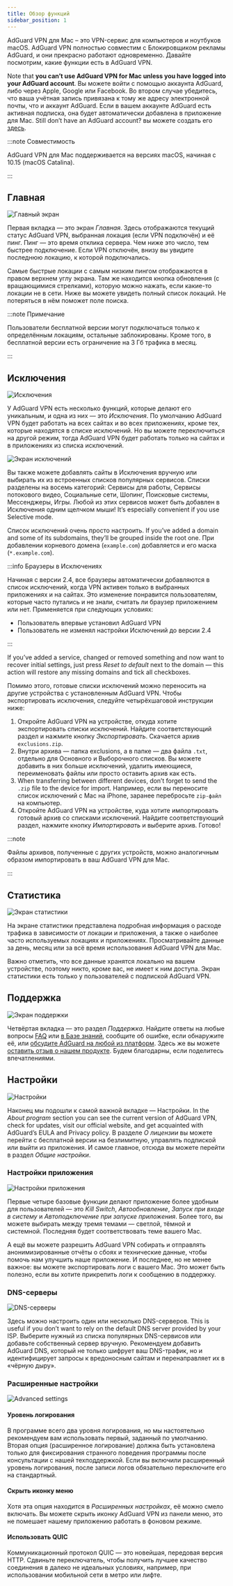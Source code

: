 ```yaml
---
title: Обзор функций
sidebar_position: 1
---
```


AdGuard VPN для Mac – это VPN-сервис для компьютеров и ноутбуков macOS. AdGuard VPN полностью совместим с Блокировщиком рекламы AdGuard, и они прекрасно работают одновременно. Давайте посмотрим, какие функции есть в AdGuard VPN.

Note that **you can’t use AdGuard VPN for Mac unless you have logged into your AdGuard account**. Вы можете войти с помощью аккаунта AdGuard, либо через Apple, Google или Facebook. Во втором случае убедитесь, что ваша учётная запись привязана к тому же адресу электронной почты, что и аккаунт AdGuard. Если в вашем аккаунте AdGuard есть активная подписка, она будет автоматически добавлена в приложение для Mac. Still don’t have an AdGuard account? вы можете создать его [здесь](https://auth.adguard.com/registration.html).

:::note Совместимость

AdGuard VPN для Mac поддерживается на версиях macOS, начиная с 10.15 (macOS Catalina).

:::

## Главная

![Главный экран](https://cdn.adguardvpn.com/content/kb/vpn/mac/vpn_main_new_en.jpeg)

Первая вкладка — это экран *Главная*. Здесь отображаются текущий статус AdGuard VPN, выбранная локация (если VPN подключён) и её пинг. Пинг — это время отклика сервера. Чем ниже это число, тем быстрее подключение. Если VPN отключён, внизу вы увидите последнюю локацию, к которой подключались.

Самые быстрые локации с самым низким пингом отображаются в правом верхнем углу экрана. Там же находится кнопка обновления (с вращающимися стрелками), которую можно нажать, если какие-то локации не в сети. Ниже вы можете увидеть полный список локаций. Не потеряться в нём поможет поле поиска.

:::note Примечание

Пользователи бесплатной версии могут подключаться только к определённым локациям, остальные заблокированы. Кроме того, в бесплатной версии есть ограничение на 3 Гб трафика в месяц.

:::

## Исключения

![Исключения](https://cdn.adguardvpn.com/content/kb/vpn/mac/exclusions_new_en.png)

У AdGuard VPN есть несколько функций, которые делают его уникальным, и одна из них — это *Исключения*. По умолчанию AdGuard VPN будет работать на всех сайтах и во всех приложениях, кроме тех, которые находятся в списке исключений. Но вы можете переключиться на другой режим, тогда AdGuard VPN будет работать только на сайтах и в приложениях из списка исключений.

![Экран исключений](https://cdn.adguardvpn.com/content/kb/vpn/mac/services_new_en.png)

Вы также можете добавлять сайты в Исключения вручную или выбирать их из встроенных списков популярных сервисов. Списки разделены на восемь категорий: Сервисы для работы, Сервисы потокового видео, Социальные сети, Шопинг, Поисковые системы, Мессенджеры, Игры. Любой из этих сервисов может быть добавлен в Исключения одним щелчком мыши! It’s especially convenient if you use Selective mode.

Список исключений очень просто настроить. If you’ve added a domain and some of its subdomains, they’ll be grouped inside the root one. При добавлении корневого домена (`example.com`) добавляется и его маска (`*.example.com`).

:::info Браузеры в Исключениях

Начиная с версии 2.4, все браузеры автоматически добавляются в список исключений, когда VPN активен только в выбранных приложениях и на сайтах. Это изменение понравится пользователям, которые часто путались и не знали, считать ли браузер приложением или нет. Применяется при следующих условиях:

- Пользователь впервые установил AdGuard VPN
- Пользователь не изменял настройки Исключений до версии 2.4

:::

If you’ve added a service, changed or removed something and now want to recover initial settings, just press *Reset to default* next to the domain — this action will restore any missing domains and tick all checkboxes.

Помимо этого, готовые списки исключений можно переносить на другие устройства с установленным AdGuard VPN. Чтобы экспортировать исключения, следуйте четырёхшаговой инструкции ниже:

1. Откройте AdGuard VPN на устройстве, откуда хотите экспортировать списки исключений. Найдите соответствующий раздел и нажмите кнопку *Экспортировать*. Скачается архив `exclusions.zip`.
2. Внутри архива — папка exсlusions, а в папке — два файла `.txt`, отдельно для Основного и Выборочного списков. Вы можете добавить в них больше исключений, удалить имеющиеся, переименовать файлы или просто оставить архив как есть.
3. When transferring between different devices, don’t forget to send the `.zip` file to the device for import. Например, если вы переносите список исключений с Mac на iPhone, заранее перебросьте `zip-файл` на компьютер.
4. Откройте AdGuard VPN на устройстве, куда хотите импортировать готовый архив со списками исключений. Найдите соответствующий раздел, нажмите кнопку *Импортировать* и выберите архив. Готово!

:::note

Файлы архивов, полученные с других устройств, можно аналогичным образом импортировать в ваш AdGuard VPN для Mac.

:::

## Статистика

![Экран статистики](https://cdn.adguardvpn.com/content/kb/vpn/mac/statistics_en.png)

На экране статистики представлена подробная информация о расходе трафика в зависимости от локации и приложения, а также о наиболее часто используемых локациях и приложениях. Просматривайте данные за день, месяц или за всё время использования AdGuard VPN для Mac.

Важно отметить, что все данные хранятся локально на вашем устройстве, поэтому никто, кроме вас, не имеет к ним доступа. Экран статистики есть только у пользователей с подпиской AdGuard VPN.

## Поддержка

![Экран поддержки](https://cdn.adguardvpn.com/content/kb/vpn/mac/support_new_en.png)

Четвёртая вкладка — это раздел *Поддержка*. Найдите ответы на любые вопросы [FAQ](https://adguard-vpn.com/welcome.html#faq) или [в Базе знаний](/), сообщите об ошибке, если обнаружите её, или [обсудите AdGuard на любой из платформ](https://adguard.com/discuss.html). Здесь же вы можете [оставить отзыв о нашем продукте](https://surveys.adguard.com/vpn_mac/form.html). Будем благодарны, если поделитесь впечатлениями.

## Настройки

![Настройки](https://cdn.adguardvpn.com/content/kb/vpn/mac/settings_new_en.png)

Наконец мы подошли к самой важной вкладке — Настройки. In the *About program* section you can see the current version of AdGuard VPN, check for updates, visit our official website, and get acquainted with AdGuard’s EULA and Privacy policy. В разделе *О лицензии* вы можете перейти с бесплатной версии на безлимитную, управлять подпиской или выйти из приложения. И самое главное, отсюда вы можете перейти в раздел *Общие настройки*.

### Настройки приложения

![Настройки приложения](https://cdn.adguardvpn.com/content/kb/vpn/mac/general-settings_new_en.png)

Первые четыре базовые функции делают приложение более удобным для пользователей — это *Kill Switch*, *Автообновление*, *Запуск при входе в систему* и *Автоподключение при запуске приложения*. Более того, вы можете выбирать между тремя темами — светлой, тёмной и системной. Последняя будет соответствовать теме вашего Mac.

А ещё вы можете разрешить AdGuard VPN собирать и отправлять анонимизированные отчёты о сбоях и технические данные, чтобы помочь нам улучшить наше приложение. И последнее, но не менее важное: вы можете экспортировать логи с вашего Mac. Это может быть полезно, если вы хотите прикрепить логи к сообщению в поддержку.

### DNS-серверы

![DNS-серверы](https://cdn.adguardvpn.com/content/kb/vpn/mac/dns_new_en.png)

Здесь можно настроить один или несколько DNS-серверов. This is useful if you don’t want to rely on the default DNS server provided by your ISP. Выберите нужный из списка популярных DNS-сервисов или добавьте собственный сервер вручную. Рекомендуем добавить AdGuard DNS, который не только шифрует ваш DNS-трафик, но и идентифицирует запросы к вредоносным сайтам и перенаправляет их в «чёрную дыру».

### Расширенные настройки

![Advanced settings](https://cdn.adguardvpn.com/content/kb/vpn/mac/advanced-settings_new_en.png)

#### Уровень логирования

В программе всего два уровня логирования, но мы настоятельно рекомендуем вам использовать первый, заданный по умолчанию. Вторая опция (расширенное логирование) должна быть установлена только для фиксирования странного поведения программы после консультации с нашей техподдержкой. Если вы включили расширенный уровень логирования, после записи логов обязательно переключите его на стандартный.

#### Скрыть иконку меню

Хотя эта опция находится в *Расширенных настройках*, её можно смело включать. Вы можете скрыть иконку AdGuard VPN из панели меню, это не помешает нашему приложению работать в фоновом режиме.

#### Использовать QUIC

Коммуникационный протокол QUIC — это новейшая, передовая версия HTTP. Сдвиньте переключатель, чтобы получить лучшее качество соединения в далеко не идеальных условиях, например, при использовании мобильной сети в метро или лифте.
